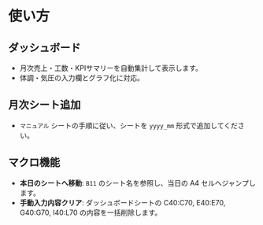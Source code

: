 # 使い方

## ダッシュボード
- 月次売上・工数・KPIサマリーを自動集計して表示します。
- 体調・気圧の入力欄とグラフ化に対応。

## 月次シート追加
- `マニュアル` シートの手順に従い、シートを `yyyy_mm` 形式で追加してください。

## マクロ機能
- **本日のシートへ移動**: `B11` のシート名を参照し、当日の A4 セルへジャンプします。
- **手動入力内容クリア**: ダッシュボードシートの C40:C70, E40:E70, G40:G70, I40:L70 の内容を一括削除します。

